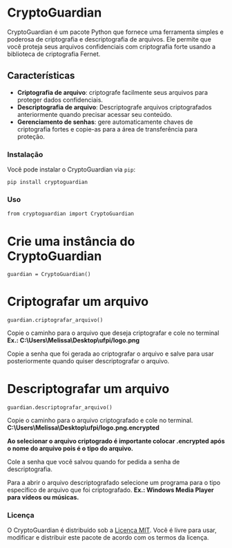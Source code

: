 # CryptoGuardian

CryptoGuardian é um pacote Python que fornece uma ferramenta simples e poderosa de criptografia e descriptografia de arquivos. Ele permite que você proteja seus arquivos confidenciais com criptografia forte usando a biblioteca de criptografia Fernet.

## Características

- **Criptografia de arquivo**: criptografe facilmente seus arquivos para proteger dados confidenciais.
- **Descriptografia de arquivo**: Descriptografe arquivos criptografados anteriormente quando precisar acessar seu conteúdo.
- **Gerenciamento de senhas**: gere automaticamente chaves de criptografia fortes e copie-as para a área de transferência para proteção.

### Instalação

Você pode instalar o CryptoGuardian via `pip`:

```
pip install cryptoguardian
```

### Uso

```
from cryptoguardian import CryptoGuardian
```

# Crie uma instância do CryptoGuardian

```
guardian = CryptoGuardian()
```

# Criptografar um arquivo

```
guardian.criptografar_arquivo()
```

Copie o caminho para o arquivo que deseja criptografar e cole no terminal **Ex.: C:\Users\Melissa\Desktop\ufpi/logo.png**

Copie a senha que foi gerada ao criptografar o arquivo e salve para usar posteriormente quando quiser descriptografar o arquivo.

# Descriptografar um arquivo

```
guardian.descriptografar_arquivo()
```

Copie o caminho para o arquivo criptografado e cole no terminal. **C:\Users\Melissa\Desktop\ufpi/logo.png.encrypted**

**Ao selecionar o arquivo criptogrado é importante colocar .encrypted após o nome do arquivo pois é o tipo do arquivo.**

Cole a senha que você salvou quando for pedida a senha de descriptografia.

Para a abrir o arquivo descriptografado selecione um programa para o tipo específico de arquivo que foi criptografado. **Ex.: Windows Media Player para vídeos ou músicas.**

### Licença

O CryptoGuardian é distribuído sob a [Licença MIT](https://opensource.org/licenses/MIT). Você é livre para usar, modificar e distribuir este pacote de acordo com os termos da licença.
